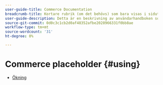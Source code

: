 ```yaml
---
user-guide-title: Commerce Documentation
breadcrumb-title: Kortare rubrik (om det behövs) som bara visas i sidutrymmet.
user-guide-description: Detta är en beskrivning av användarhandboken som ska visas på landningssidan.
source-git-commit: 0d0c3c1cb2d0af48352afbe2028966331f0bb8ae
workflow-type: tm+mt
source-wordcount: '31'
ht-degree: 0%

---
```



# Commerce placeholder {#using}

+ [Ökning](overview.md)
